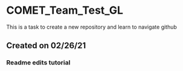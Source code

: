 # COMET_Team_Test_GL
This is a task to create a new repository and learn to navigate github 
## Created on 02/26/21
### Readme edits tutorial
